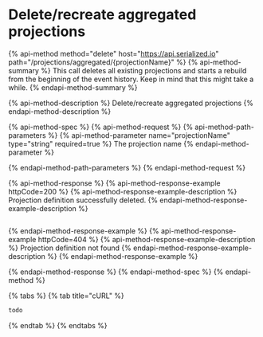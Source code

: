 # Delete/recreate aggregated projections

{% api-method method="delete" host="https://api.serialized.io" path="/projections/aggregated/{projectionName}" %}
{% api-method-summary %}
This call deletes all existing projections and starts a rebuild from the beginning of the event history. Keep in mind that this might take a while.
{% endapi-method-summary %}

{% api-method-description %}
Delete/recreate aggregated projections
{% endapi-method-description %}

{% api-method-spec %}
{% api-method-request %}
{% api-method-path-parameters %}
{% api-method-parameter name="projectionName" type="string" required=true %}
The projection name
{% endapi-method-parameter %}

{% endapi-method-path-parameters %}
{% endapi-method-request %}

{% api-method-response %}
{% api-method-response-example httpCode=200 %}
{% api-method-response-example-description %}
Projection definition successfully deleted.
{% endapi-method-response-example-description %}

```

```
{% endapi-method-response-example %}
{% api-method-response-example httpCode=404 %}
{% api-method-response-example-description %}
Projection definition not found
{% endapi-method-response-example-description %}
{% endapi-method-response-example %}


{% endapi-method-response %}
{% endapi-method-spec %}
{% endapi-method %}

{% tabs %}
{% tab title="cURL" %}
```bash
todo
```
{% endtab %}
{% endtabs %}

